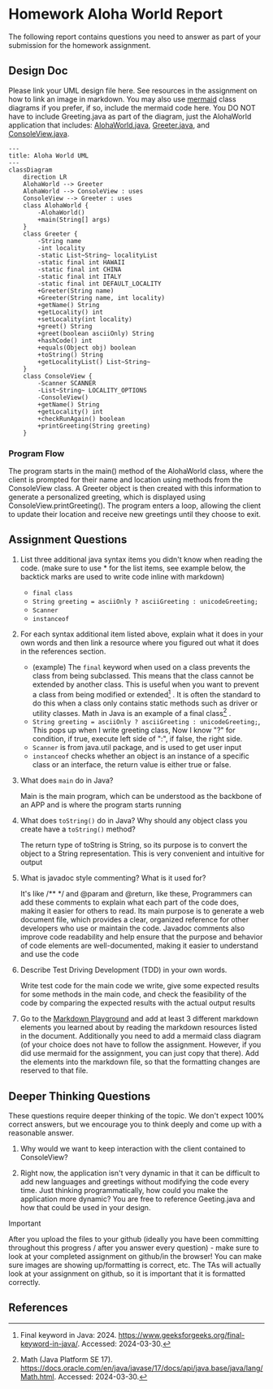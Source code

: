 # Homework Aloha World Report

The following report contains questions you need to answer as part of your submission for the homework assignment. 


## Design Doc
Please link your UML design file here. See resources in the assignment on how to
link an image in markdown. You may also use [mermaid] class diagrams if you prefer, if so, include the mermaid code here.  You DO NOT have to include Greeting.java as part of the diagram, just the AlohaWorld application that includes: [AlohaWorld.java], [Greeter.java], and [ConsoleView.java].
```mermaid
---
title: Aloha World UML
---
classDiagram
    direction LR
    AlohaWorld --> Greeter 
    AlohaWorld --> ConsoleView : uses
    ConsoleView --> Greeter : uses
    class AlohaWorld {
        -AlohaWorld()
        +main(String[] args)
    }
    class Greeter {
        -String name
        -int locality
        -static List~String~ localityList
        -static final int HAWAII
        -static final int CHINA
        -static final int ITALY
        -static final int DEFAULT_LOCALITY
        +Greeter(String name)
        +Greeter(String name, int locality)
        +getName() String
        +getLocality() int
        +setLocality(int locality)
        +greet() String
        +greet(boolean asciiOnly) String
        +hashCode() int
        +equals(Object obj) boolean
        +toString() String
        +getLocalityList() List~String~
    }
    class ConsoleView {
        -Scanner SCANNER
        -List~String~ LOCALITY_OPTIONS
        -ConsoleView()
        +getName() String
        +getLocality() int
        +checkRunAgain() boolean
        +printGreeting(String greeting)
    }
```


### Program Flow

The program starts in the main() method of the AlohaWorld class, where the client is prompted for their name and location using methods from the ConsoleView class.  A Greeter object is then created with this information to generate a personalized greeting, which is displayed using ConsoleView.printGreeting().  The program enters a loop, allowing the client to update their location and receive new greetings until they choose to exit.

## Assignment Questions

1. List three additional java syntax items you didn't know when reading the code.  (make sure to use * for the list items, see example below, the backtick marks are used to write code inline with markdown)
   
   *  `final class`
   *  `String greeting = asciiOnly ? asciiGreeting : unicodeGreeting;`
   *  `Scanner`
   *  `instanceof`

2. For each syntax additional item listed above, explain what it does in your own words and then link a resource where you figured out what it does in the references section. 

    * (example) The `final` keyword when used on a class prevents the class from being subclassed. This means that the class cannot be extended by another class. This is useful when you want to prevent a class from being modified or extended[^1] . It is often the standard to do this when a class only contains static methods such as driver or utility classes. Math in Java is an example of a final class[^2] .
    * `String greeting = asciiOnly ? asciiGreeting : unicodeGreeting;`, This pops up when I write greeting class, Now I know "?" for condition, if true, execute left side of ":", if false, the right side.
    * `Scanner` is from java.util package, and is used to get user input
    * `instanceof` checks whether an object is an instance of a specific class or an interface, the return value is either true or false.

3. What does `main` do in Java?

   
      Main is the main program, which can be understood as the backbone of an APP and is where the program starts running


4. What does `toString()` do in Java? Why should any object class you create have a `toString()` method?


      The return type of toString is String, so its purpose is to convert the object to a String representation. This is very convenient and intuitive for output

5. What is javadoc style commenting? What is it used for? 

    
      It's like /**  */ and @param and @return, like these, Programmers can add these comments to explain what each part of the code does, making it easier for others to read. Its main purpose is to generate a web document file, which  provides a clear, organized reference for other developers who use or maintain the code. Javadoc comments also improve code readability and help ensure that the purpose and behavior of code elements are well-documented, making it easier to understand and use the code


6. Describe Test Driving Development (TDD) in your own words. 

   
      Write test code for the main code we write, give some expected results for some methods in the main code, and check the feasibility of the code by comparing the expected results with the actual output results    

7. Go to the [Markdown Playground](MarkdownPlayground.md) and add at least 3 different markdown elements you learned about by reading the markdown resources listed in the document. Additionally you need to add a mermaid class diagram (of your choice does not have to follow the assignment. However, if you did use mermaid for the assignment, you can just copy that there). Add the elements into the markdown file, so that the formatting changes are reserved to that file. 


## Deeper Thinking Questions

These questions require deeper thinking of the topic. We don't expect 100% correct answers, but we encourage you to think deeply and come up with a reasonable answer. 


1. Why would we want to keep interaction with the client contained to ConsoleView?


2. Right now, the application isn't very dynamic in that it can be difficult to add new languages and greetings without modifying the code every time. Just thinking programmatically,  how could you make the application more dynamic? You are free to reference Geeting.java and how that could be used in your design.



> [!IMPORTANT]
>  After you upload the files to your github (ideally you have been committing throughout this progress / after you answer every question) - make sure to look at your completed assignment on github/in the browser! You can make sure images are showing up/formatting is correct, etc. The TAs will actually look at your assignment on github, so it is important that it is formatted correctly.


## References

[^1]: Final keyword in Java: 2024. https://www.geeksforgeeks.org/final-keyword-in-java/. Accessed: 2024-03-30. 

[^2]: Math (Java Platform SE 17). https://docs.oracle.com/en/java/javase/17/docs/api/java.base/java/lang/Math.html. Accessed: 2024-03-30.


<!-- This is a comment, below this link the links in the document are placed here to make ti easier to read. This is an optional style for markdown, and often as a student you will include the links inline. for example [mermaid](https://mermaid.js.org/intro/syntax-reference.html) -->
[mermaid]: https://mermaid.js.org/intro/syntax-reference.html
[AlohaWorld.java]: src/main/java/student/AlohaWorld.java
[Greeter.java]: src/main/java/student/Greeter.java
[ConsoleView.java]: src/main/java/student/ConsoleView.java